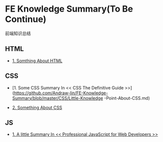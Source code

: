 # FE Knowledge Summary(To Be Continue)

前端知识总结

## HTML

 - [1. Somthing About HTML](https://github.com/Andraw-lin/FE-Knowledge-Summary/blob/master/HTML/Something-About-HTML.md)



## CSS

 - [1. Some CSS Summary In << CSS The Definitive Guide >>](https://github.com/Andraw-lin/FE-Knowledge-Summary/blob/master/CSS/Little-Knowledge -Point-About-CSS.md)

 - [2. Something About CSS](https://github.com/Andraw-lin/FE-Knowledge-Summary/blob/master/CSS/Something-About-CSS.md)


## JS

 - [1. A little Summary In << Professional JavaScript for Web Developers >>](https://github.com/Andraw-lin/FE-Knowledge-Summary/blob/master/JAVASCRIPT/A-Little-Summary-About-Js.md)
